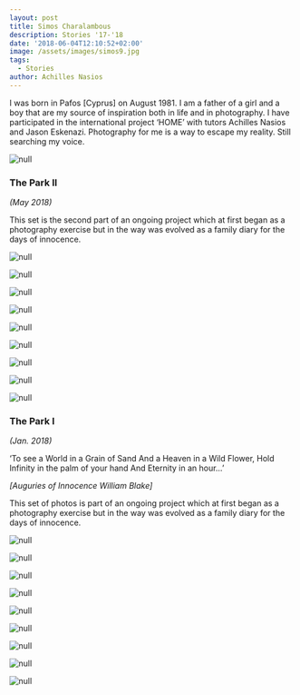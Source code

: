 ```yaml
---
layout: post
title: Simos Charalambous
description: Stories '17-'18
date: '2018-06-04T12:10:52+02:00'
image: /assets/images/simos9.jpg
tags:
  - Stories
author: Achilles Nasios
---
```

I was born in Pafos \[Cyprus] on August 1981. I am a father of a girl and a boy that are my source of inspiration both in life and in photography. I have participated in the international project ‘HOME’ with tutors Achilles Nasios and Jason Eskenazi. Photography for me is a way to escape my reality. Still searching my voice.  

![null](/assets/images/charalambousthe-park-ii-1.jpg#full)

### The Park ΙΙ

_(May 2018)_

This set is the second part of an ongoing project which at first began as a photography exercise but in the way was evolved as a family diary for the days of innocence.

![null](/assets/images/charalambousthe-park-ii-2.jpg)

![null](/assets/images/charalambousthe-park-ii-3.jpg)

![null](/assets/images/charalambousthe-park-ii-4.jpg)

![null](/assets/images/charalambousthe-park-ii-5.jpg)

![null](/assets/images/charalambousthe-park-ii-6.jpg)

![null](/assets/images/charalambousthe-park-ii-7.jpg)

![null](/assets/images/charalambousthe-park-ii-8.jpg)

![null](/assets/images/charalambousthe-park-ii-9.jpg)

![null](/assets/images/charalambousthe-park-ii-10.jpg)

### The Park Ι

_(Jan. 2018)_

‘To see a World in a Grain of Sand
And a Heaven in a Wild Flower,
Hold Infinity in the palm of your hand
And Eternity in an hour…’

_\[Auguries of Innocence William Blake]_

This set of photos is part of an ongoing project which at first began as a photography exercise but in the way was evolved as a family diary for the days of innocence.

![null](/assets/images/simos1.jpg)

![null](/assets/images/simos2.jpg)

![null](/assets/images/simos3.jpg)

![null](/assets/images/simos4.jpg)

![null](/assets/images/simos5.jpg)

![null](/assets/images/simos6.jpg)

![null](/assets/images/simos7.jpg)

![null](/assets/images/simos8.jpg)

![null](/assets/images/simos9.jpg)

